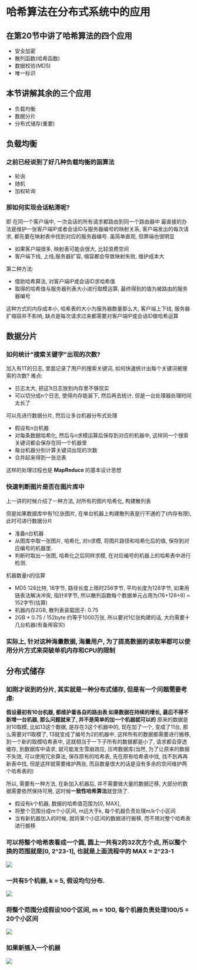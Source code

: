 # 哈希算法在分布式系统中的应用

## 在第20节中讲了哈希算法的四个应用
- 安全加密
- 散列函数(哈希函数)
- 数据校验(MD5)
- 唯一标识

## 本节讲解其余的三个应用
- 负载均衡
- 数据分片
- 分布式储存(重要)

## 负载均衡
### 之前已经说到了好几种负载均衡的函算法
- 轮询
- 随机
- 加权轮询

### 那如何实现会话粘滞呢?
即 在同一个客户端中, 一次会话的所有请求都路由到同一个路由器中
最直接的办法是维护一张客户端IP或者会话ID与服务器编号的映射关系, 客户端发出的每次请求, 都先要在映射表中找到对应的服务器编号. 虽简单直观, 但弊端也很明显
- 如果客户端很多, 映射表可能会很大, 比较浪费空间
- 客户端下线, 上线,服务器扩容, 缩容都会导致映射失败, 维护成本大

第二种方法:
- 借助哈希算法, 对客户端IP或会话ID求哈希值
- 取得的哈希值与服务器列表大小进行取模运算, 最终得到的值为被路由的服务器编号

这种方式的内存成本小, 哈希表的大小为服务器数量那么大, 客户端上下线, 服务器扩缩容并不影响, 缺点是每次请求过来都需要对客户端IP或会话ID做哈希运算

## 数据分片
### 如何统计"搜索关键字"出现的次数?
加入有1T的日志, 里面记录了用户的搜索关键词, 如何快速统计出每个关键词被搜索的次数?
难点:
- 日志太大, 把这1t日志放到内存里不够现实
- 可以切分成n个日志, 使得内存能装下, 然后再去统计, 但是一台处理器处理时间太长了
  
可以先进行数据分片, 然后让多台机器分布式处理
- 假设有n台机器
- 对每条数据哈希化, 然后与n求模运算后保存到对应的机器中, 这样同一个搜索关键词都会保存在同一个机器里
- 每台机器分别计算关键词出现的次数
- 合并起来得到一张总表

这样的处理过程也是 **MapReduce** 的基本设计思想

### 快速判断图片是否在图片库中
上一讲的时候介绍了一种方法, 对所有的图片哈希化, 构建散列表

但是如果数据库中有1亿张图片, 在单台机器上构建散列表是行不通的了(内存有限), 此时可进行数据分片
- 准备n台机器
- 从图库中取一张图片, 哈希化, 对n求模, 将图片路径和哈希化后的值, 保存到对应编号的机器里.
- 判断时取出一张图, 哈希化之后同样求模, 在对应编号的机器上的哈希表中进行检测.

机器数量n的估算
- MD5 128比特, 16字节, 路径长度上限时256字节, 平均长度为128字节, 如果用链表法解决冲突, 指针8字节, 所以散列函数每个数据单元占用为(16+128+8) = 152字节(估算)
- 机器内存2GB, 散列表装载因子: 0.75
- 2GB * 0.75 / 152byte 约等于1000万张, 所以要对1亿张构建的话, 大约需要十几台机器(有备用容灾)

### 实际上, 针对这种海量数据, 海量用户, 为了提高数据的读取率都可以使用分片方式来突破单机内存和CPU的限制

## 分布式储存
### 如刚才说到的分片, 其实就是一种分布式储存, 但是有一个问题需要考虑:
**假设最初有10台机器, 都维护着各自的路由表 如果数据在持续的增长, 最后不得不新增一台机器, 那么问题就来了, 并不是简单的加一个机器就可以的**
原来的数据是对10取模, 比如13这个数据, 是存在3这个机器中的, 现在加了一个, 变成了11台, 那么需要对11取模了, 13就变成了编号为2的机器中, 这样所有的数据都需要进行搬移, 到一个新的取模哈希表中, 这就相当于一下子所有的数据都是小了, 请求都会穿透缓存, 到数据库中请求, 就可能发生雪崩效应, 压垮数据库(当然, 为了让原来的数据不失效, 可以使用冗余算法, 保存原有的哈希表, 先在原有哈希表中找, 找不到再再新表中找, 但是这样就需要维护两张, 而且数量很大的话是没有多余的空间维护两个哈希表的)

所以, 需要有一种方法, 在新加入机器后, 并不需要做大量的数据迁移, 大部分的数据需要依然保持可用, 这时候**一致性哈希算法**就登场了.
- 假设有k个机器, 数据的哈希值范围为[0, MAX],
- 将整个范围分成m个小区间, m远大于k, 每个机器负责处理m/k个小区间
- 当有新机器加入的时候, 就将某个小区间的数据进行搬移, 而不用对整个哈希表进行搬移

### 可以将整个哈希表看成一个圆, 圆上一共有2的32次方个点, 所以整个换的范围就是[0, 2^23-1], 也就是上面流程中的 MAX = 2^23-1
![](./img/consistencyHash.png)

### 一共有5个机器, k = 5, 假设均匀分布.
![](./img/consistencyHash1.png)
### 将整个范围分成假设100个区间, m = 100, 每个机器负责处理100/5 = 20个小区间
![](./img/consistencyHash2.png)
### 如果新插入一个机器
![](./img/consistencyHash3.png)




